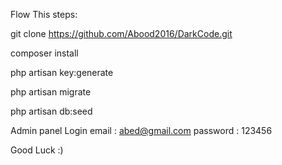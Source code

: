 
Flow This steps:

git clone https://github.com/Abood2016/DarkCode.git

composer install

php artisan key:generate

php artisan migrate

php artisan db:seed

Admin panel Login
email : abed@gmail.com
password : 123456

Good Luck :)